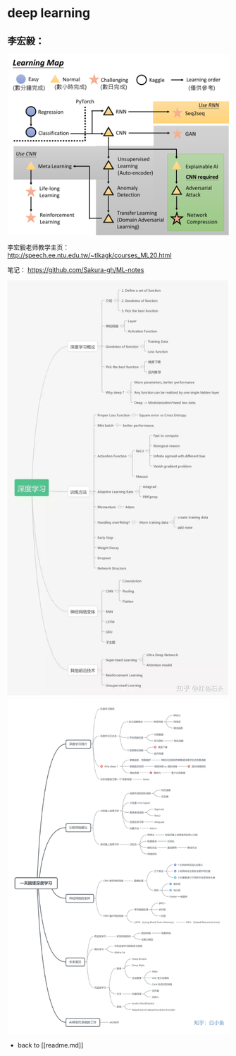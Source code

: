 # deep learning










## 李宏毅：

![Map](../img/Learning%20Map.png)
 
李宏毅老师教学主页：
http://speech.ee.ntu.edu.tw/~tlkagk/courses_ML20.html

笔记：
https://github.com/Sakura-gh/ML-notes

![map1](../img/DL%20map.jpg)
![map2](../img/deep%20learning%20map.jpg)









- back to [[readme.md]]



